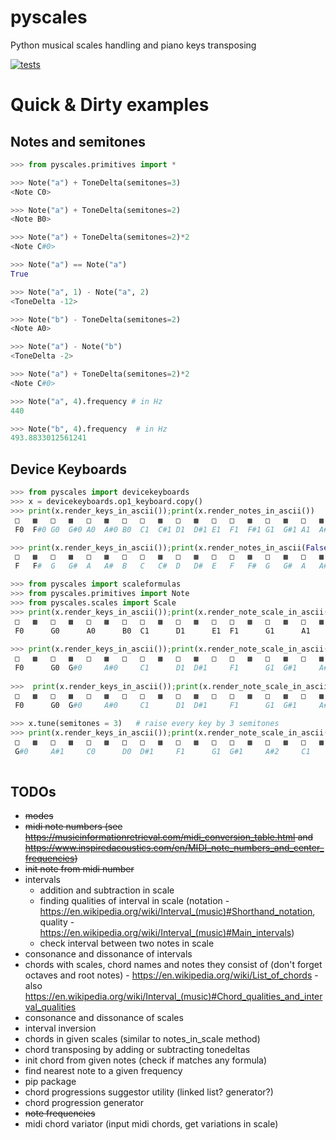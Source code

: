 # pyscales
Python musical scales handling and piano keys transposing

[![tests](https://github.com/DataGreed/pyscales/actions/workflows/python-app.yml/badge.svg)](https://github.com/DataGreed/pyscales/actions/workflows/python-app.yml)

# Quick & Dirty examples

## Notes and semitones

```python
>>> from pyscales.primitives import *

>>> Note("a") + ToneDelta(semitones=3)
<Note C0>

>>> Note("a") + ToneDelta(semitones=2)
<Note B0>

>>> Note("a") + ToneDelta(semitones=2)*2
<Note C#0>

>>> Note("a") == Note("a")
True

>>> Note("a", 1) - Note("a", 2)
<ToneDelta -12>

>>> Note("b") - ToneDelta(semitones=2)
<Note A0>

>>> Note("a") - Note("b")
<ToneDelta -2>

>>> Note("a") + ToneDelta(semitones=2)*2
<Note C#0>

>>> Note("a", 4).frequency # in Hz
440

>>> Note("b", 4).frequency  # in Hz
493.8833012561241
```

## Device Keyboards
```python
>>> from pyscales import devicekeyboards
>>> x = devicekeyboards.op1_keyboard.copy()
>>> print(x.render_keys_in_ascii());print(x.render_notes_in_ascii())
 □   ▩   □   ▩   □   ▩   □   □   ▩   □   ▩   □   □   ▩   □   ▩   □   ▩   □   □   ▩   □   ▩   □  
 F0  F#0 G0  G#0 A0  A#0 B0  C1  C#1 D1  D#1 E1  F1  F#1 G1  G#1 A1  A#1 B1  C2  C#2 D2  D#2 E2 

>>> print(x.render_keys_in_ascii());print(x.render_notes_in_ascii(False))
 □   ▩   □   ▩   □   ▩   □   □   ▩   □   ▩   □   □   ▩   □   ▩   □   ▩   □   □   ▩   □   ▩   □  
 F   F#  G   G#  A   A#  B   C   C#  D   D#  E   F   F#  G   G#  A   A#  B   C   C#  D   D#  E  

>>> from pyscales import scaleformulas
>>> from pyscales.primitives import Note
>>> from pyscales.scales import Scale
>>> print(x.render_keys_in_ascii());print(x.render_note_scale_in_ascii(Scale(Note("C"), scaleformulas.MAJOR_FORMULA)))
 □   ▩   □   ▩   □   ▩   □   □   ▩   □   ▩   □   □   ▩   □   ▩   □   ▩   □   □   ▩   □   ▩   □  
 F0      G0      A0      B0  C1      D1      E1  F1      G1      A1      B1  C2      D2      E2
 
>>> print(x.render_keys_in_ascii());print(x.render_note_scale_in_ascii(Scale(Note("C"), scaleformulas.MINOR_FORMULA)))
 □   ▩   □   ▩   □   ▩   □   □   ▩   □   ▩   □   □   ▩   □   ▩   □   ▩   □   □   ▩   □   ▩   □  
 F0      G0  G#0     A#0     C1      D1  D#1     F1      G1  G#1     A#1     C2      D2  D#2
 
>>>  print(x.render_keys_in_ascii());print(x.render_note_scale_in_ascii(Scale(Note("C"), scaleformulas.MINOR_FORMULA)))
 □   ▩   □   ▩   □   ▩   □   □   ▩   □   ▩   □   □   ▩   □   ▩   □   ▩   □   □   ▩   □   ▩   □  
 F0      G0  G#0     A#0     C1      D1  D#1     F1      G1  G#1     A#1     C2      D2  D#2
     
>>> x.tune(semitones = 3)   # raise every key by 3 semitones
>>> print(x.render_keys_in_ascii());print(x.render_note_scale_in_ascii(Scale(Note("C"), scaleformulas.MINOR_FORMULA)))
 □   ▩   □   ▩   □   ▩   □   □   ▩   □   ▩   □   □   ▩   □   ▩   □   ▩   □   □   ▩   □   ▩   □  
 G#0     A#1     C0      D0  D#1     F1      G1  G#1     A#2     C1      D1  D#2     F2      G2  
 
```

## TODOs

- ~~modes~~
- ~~midi note numbers (see https://musicinformationretrieval.com/midi_conversion_table.html and https://www.inspiredacoustics.com/en/MIDI_note_numbers_and_center_frequencies)~~
- ~~init note from midi number~~
- intervals 
  - addition and subtraction in scale
  - finding qualities of interval in scale (notation - https://en.wikipedia.org/wiki/Interval_(music)#Shorthand_notation, quality - https://en.wikipedia.org/wiki/Interval_(music)#Main_intervals)
  - check interval between two notes in scale
- consonance and dissonance of intervals
- chords with scales, chord names and notes they consist of (don't forget octaves and root notes) - https://en.wikipedia.org/wiki/List_of_chords - also https://en.wikipedia.org/wiki/Interval_(music)#Chord_qualities_and_interval_qualities
- consonance and dissonance of scales
- interval inversion
- chords in given scales (similar to notes_in_scale method) 
- chord transposing by adding or subtracting tonedeltas
- init chord from given notes (check if matches any formula)
- find nearest note to a given frequency
- pip package
- chord progressions suggestor utility (linked list? generator?)
- chord progression generator
- ~~note frequencies~~
- midi chord variator (input midi chords, get variations in scale)